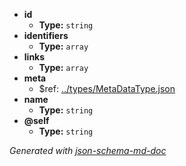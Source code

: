  - <b id="#/properties/id">id</b>
	 - **Type:** `string`
 - <b id="#/properties/identifiers">identifiers</b>
	 - **Type:** `array`
 - <b id="#/properties/links">links</b>
	 - **Type:** `array`
 - <b id="#/properties/meta">meta</b>
	 - &#36;ref: [../types/MetaDataType.json](#..typesmetadatatype.json)
 - <b id="#/properties/name">name</b>
	 - **Type:** `string`
 - <b id="#/properties/@self">@self</b>
	 - **Type:** `string`

_Generated with [json-schema-md-doc](https://brianwendt.github.io/json-schema-md-doc/)_